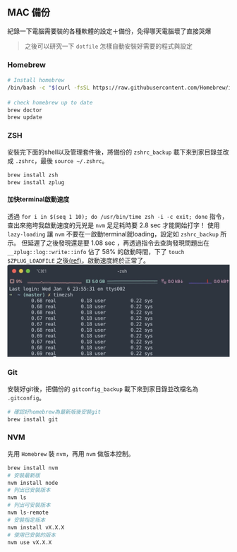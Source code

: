 ## MAC 備份
紀錄一下電腦需要裝的各種軟體的設定＋備份，免得哪天電腦壞了直接哭爆

>之後可以研究一下 `dotfile` 怎樣自動安裝好需要的程式與設定

### Homebrew
```bash
# Install homebrew
/bin/bash -c "$(curl -fsSL https://raw.githubusercontent.com/Homebrew/install/HEAD/install.sh)"

# check homebrew up to date
brew doctor
brew update
```

### ZSH
安裝完下面的shell以及管理套件後，將備份的 `zshrc_backup` 載下來到家目錄並改成 `.zshrc`，最後 `source ~/.zshrc`。

```bash
brew install zsh
brew install zplug
```
#### 加快terminal啟動速度
透過 `for i in $(seq 1 10); do /usr/bin/time zsh -i -c exit; done` 指令，查出來拖垮我啟動速度的元兇是 `nvm` 足足耗時要 2.8 sec 才能開始打字！
使用 `lazy-loading` 讓 `nvm` 不要在一啟動terminal就loading，設定如 `zshrc_backup` 所示。
但延遲了之後發現還是要 1.08 sec ，再透過指令去查詢發現問題出在 `__zplug::log::write::info` 佔了 58% 的啟動時間，下了 `touch $ZPLUG_LOADFILE` 之後[(ref)](https://github.com/zplug/zplug/issues/368#issuecomment-282566102)，啟動速度終於正常了。
![image](img/loading_time.jpg)

### Git
安裝好git後，把備份的 `gitconfig_backup` 載下來到家目錄並改檔名為 `.gitconfig`。
```bash
# 確認好homebrew為最新版後安裝git
brew install git
```


### NVM
先用 `Homebrew` 裝 `nvm`，再用 `nvm` 做版本控制。
```bash
brew install nvm
# 安裝最新版
nvm install node
# 列出已安裝版本
nvm ls
# 列出可安裝版本
nvm ls-remote
# 安裝指定版本
nvm install vX.X.X
# 使用已安裝的版本
nvm use vX.X.X
```

